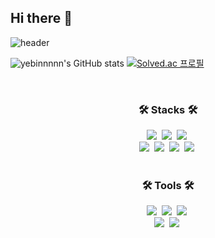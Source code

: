 ## Hi there 👋

![header](https://capsule-render.vercel.app/api?type=waving&fontAlign=40&fontAlignY=40&color=gradient&height=150&section=header&text=welcome%20kongs%20github&fontSize=50&animation=fadeIn)


![yebinnnnn's GitHub stats](https://github-readme-stats.vercel.app/api?username=anuraghazra&show_icons=true&theme=ambient_gradient)
[![Solved.ac
프로필](http://mazassumnida.wtf/api/v2/generate_badge?boj=ye2000bin)](https://solved.ac/ye2000bin)
</div>
<br>

<h3 align="center">🛠 Stacks 🛠</h3>

<div align="center">
  <img src="https://img.shields.io/badge/java-F05033.svg?style=for-the-badge&logo=java&logoColor=white" />&nbsp
  <img src="https://img.shields.io/badge/python-3776AB.svg?style=for-the-badge&logo=python&logoColor=yellow" />&nbsp
  <img src="https://img.shields.io/badge/Kotlin-7F52FF.svg?style=for-the-badge&logo=kotlin&logoColor=black" />&nbsp
</div>

<div align="center">
  <img src="https://img.shields.io/badge/spring-83BB1A.svg?style=for-the-badge&logo=spring&logoColor=white" />&nbsp
  <img src="https://img.shields.io/badge/AWS-F05033.svg?style=for-the-badge&logo=amazonwebservices&logoColor=white" />&nbsp
  <img src="https://img.shields.io/badge/Django-F3F3F3.svg?style=for-the-badge&logo=django&logoColor=black" />&nbsp
  <img src="https://img.shields.io/badge/MySQL-20A6C9.svg?style=for-the-badge&logo=mysql&logoColor=black" />&nbsp
</div>

<br>

<h3 align="center">🛠 Tools 🛠</h3>

<div align="center">
  <img src="https://img.shields.io/badge/git-F05033.svg?style=for-the-badge&logo=git&logoColor=white" />&nbsp
  <img src="https://img.shields.io/badge/github-181717.svg?style=for-the-badge&logo=github&logoColor=white" />&nbsp
  <img src="https://img.shields.io/badge/Notion-F3F3F3.svg?style=for-the-badge&logo=notion&logoColor=black" />&nbsp
</div>

<div align="center">
  <img src="https://img.shields.io/badge/slack-FF6441.svg?style=for-the-badge&logo=slack&logoColor=white" />&nbsp
  <img src="https://img.shields.io/badge/figma-A100FF.svg?style=for-the-badge&logo=figma&logoColor=white" />&nbsp
</div>

</br>



<!--

**yebinnnnn/yebinnnnn** is a ✨ _special_ ✨ repository because its `README.md` (this file) appears on your GitHub profile.

Here are some ideas to get you started:


- 🔭 I’m currently working on ...
- 🌱 I’m currently learning ...
- 👯 I’m looking to collaborate on ...
- 🤔 I’m looking for help with ...
- 💬 Ask me about ...
- 📫 How to reach me: ...
- 😄 Pronouns: ...
- ⚡ Fun fact: ...
-->
